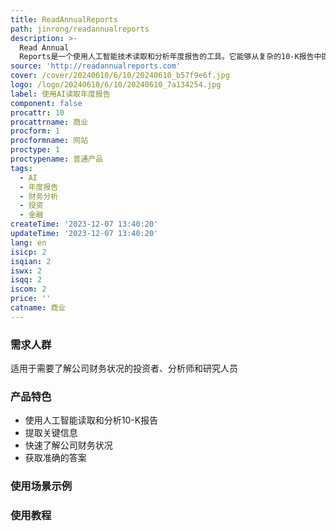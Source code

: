 ```yaml
---
title: ReadAnnualReports
path: jinrong/readannualreports
description: >-
  Read Annual
  Reports是一个使用人工智能技术读取和分析年度报告的工具。它能够从复杂的10-K报告中提取关键信息，并以易于理解的方式呈现给用户。用户可以快速了解公司的财务状况、风险和机会，并获取准确的答案。产品具有高效、准确、可靠的特点。
source: 'http://readannualreports.com'
cover: /cover/20240610/6/10/20240610_b57f9e6f.jpg
logo: /logo/20240610/6/10/20240610_7a134254.jpg
label: 使用AI读取年度报告
component: false
procattr: 10
procattrname: 商业
procform: 1
procformname: 网站
proctype: 1
proctypename: 普通产品
tags:
  - AI
  - 年度报告
  - 财务分析
  - 投资
  - 金融
createTime: '2023-12-07 13:40:20'
updateTime: '2023-12-07 13:40:20'
lang: en
isicp: 2
isqian: 2
iswx: 2
isqq: 2
iscom: 2
price: ''
catname: 商业
---
```




### 需求人群
适用于需要了解公司财务状况的投资者、分析师和研究人员

### 产品特色
* 使用人工智能读取和分析10-K报告
* 提取关键信息
* 快速了解公司财务状况
* 获取准确的答案

### 使用场景示例


### 使用教程


  
